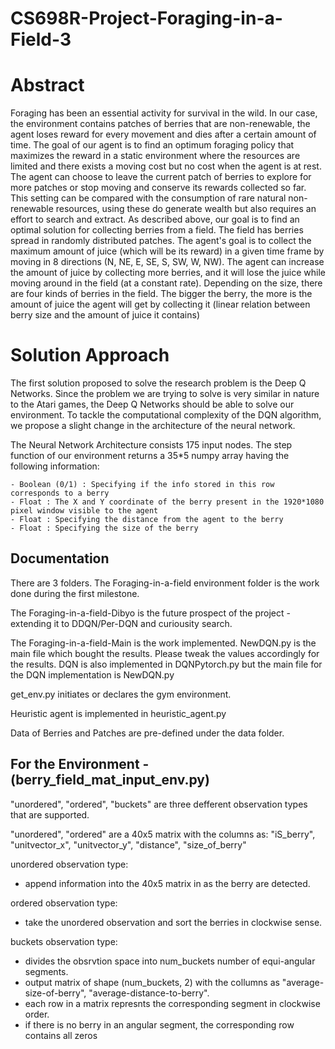 # CS698R-Project-Foraging-in-a-Field-3
<h1> Abstract </h1>
Foraging has been an essential activity for survival in the wild.  In our case, the environment contains patches of berries that are non-renewable, the agent loses reward for every movement and dies after a certain amount of time. The goal of our agent is to find an optimum foraging policy that maximizes the reward in a static environment where the resources are limited and there exists a moving cost but no cost when the agent is at rest. The agent can choose to leave the current patch of berries to explore for more patches or stop moving and conserve its rewards collected so far. This setting can be compared with the consumption of rare natural non-renewable resources, using these do generate wealth but also requires an effort to search and extract. 
As described above, our goal is to find an optimal solution for collecting berries from a field. The field has berries spread in randomly distributed patches. The agent's goal is to collect the maximum amount of juice (which will be its reward) in a given time frame by moving in 8 directions (N, NE, E, SE, S, SW, W, NW). The agent can increase the amount of juice by collecting more berries, and it will lose the juice while moving around in the field (at a constant rate). Depending on the size, there are four kinds of berries in the field. The bigger the berry, the more is the amount of juice the agent will get by collecting it (linear relation between berry size and the amount of juice it contains)

<h1> Solution Approach </h1>
The first solution proposed to solve the research problem is the Deep Q Networks. Since the problem we are trying to solve is very similar in nature to the Atari games, the Deep Q Networks should be able to solve our environment. To tackle the computational complexity of the DQN algorithm, we propose a slight change in the architecture of the neural network.

The Neural Network Architecture consists 175 input nodes. The step function of our environment returns a 35*5 numpy array having the following information:

    - Boolean (0/1) : Specifying if the info stored in this row corresponds to a berry
    - Float : The X and Y coordinate of the berry present in the 1920*1080 pixel window visible to the agent
    - Float : Specifying the distance from the agent to the berry
    - Float : Specifying the size of the berry


<h2> Documentation </h2>

There are 3 folders. The Foraging-in-a-field environment folder is the work done during the first milestone. 

The Foraging-in-a-field-Dibyo is the future prospect of the project - extending it to DDQN/Per-DQN and curiousity search. 

The Foraging-in-a-field-Main is the work implemented. NewDQN.py is the main file which bought the results. Please tweak the values accordingly for the results. DQN is also implemented in DQNPytorch.py but the main file for the DQN implementation is NewDQN.py

get_env.py initiates or declares the gym environment.

Heuristic agent is implemented in heuristic_agent.py

Data of Berries and Patches are pre-defined under the data folder.

<h2>For the Environment - (berry_field_mat_input_env.py)</h2> 


"unordered", "ordered", "buckets" are three defferent observation types that are supported.
   
"unordered", "ordered" are a 40x5 matrix with the columns as: "iS_berry", "unitvector_x", "unitvector_y", "distance", "size_of_berry"
 
unordered observation type:
 - append information into the 40x5 matrix in as the berry are detected.

ordered observation type:
 - take the unordered observation and sort the berries in clockwise sense.

buckets observation type:
 - divides the obsrvtion space into num_buckets number of equi-angular segments.
 - output matrix of shape (num_buckets, 2) with the collumns as "average-size-of-berry", "average-distance-to-berry". 
 - each row in a matrix represnts the corresponding segment in clockwise order.
 - if there is no berry in an angular segment, the corresponding row contains all zeros
 